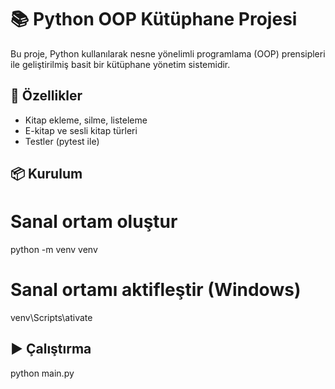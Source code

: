 # 📚 Python OOP Kütüphane Projesi

Bu proje, Python kullanılarak nesne yönelimli programlama (OOP) prensipleri ile geliştirilmiş basit bir kütüphane yönetim sistemidir.

## 🚀 Özellikler
- Kitap ekleme, silme, listeleme
- E-kitap ve sesli kitap türleri
- Testler (pytest ile)

## 📦 Kurulum

# Sanal ortam oluştur
python -m venv venv

# Sanal ortamı aktifleştir (Windows)
venv\Scripts\ativate

## ▶️ Çalıştırma
python main.py
